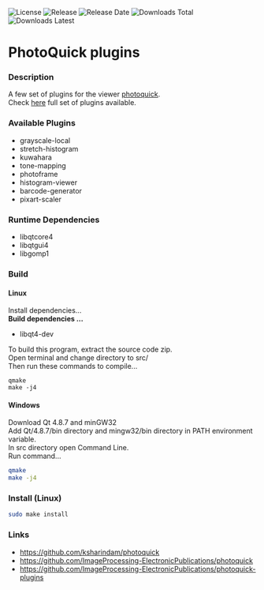 ![License](https://img.shields.io/github/license/ksharindam/photoquick-plugins)
![Release](https://img.shields.io/github/v/release/ksharindam/photoquick-plugins)
![Release Date](https://img.shields.io/github/release-date/ksharindam/photoquick-plugins)
![Downloads Total](https://img.shields.io/github/downloads/ksharindam/photoquick-plugins/total)
![Downloads Latest](https://img.shields.io/github/downloads/ksharindam/photoquick-plugins/latest/total)

# PhotoQuick plugins

### Description
A few set of plugins for the viewer [photoquick](https://github.com/ksharindam/photoquick).  
Check [here](https://github.com/ImageProcessing-ElectronicPublications/photoquick-plugins) full set of plugins available.  


### Available Plugins
* grayscale-local  
* stretch-histogram  
* kuwahara  
* tone-mapping  
* photoframe  
* histogram-viewer  
* barcode-generator  
* pixart-scaler  

### Runtime Dependencies
* libqtcore4  
* libqtgui4  
* libgomp1  

### Build 

#### Linux
Install dependencies...  
**Build dependencies ...**  
 * libqt4-dev  

To build this program, extract the source code zip.  
Open terminal and change directory to src/  
Then run these commands to compile...  
```
qmake  
make -j4  
```

#### Windows
Download Qt 4.8.7 and minGW32  
Add Qt/4.8.7/bin directory and mingw32/bin directory in PATH environment variable.  
In src directory open Command Line.  
Run command...  
```sh
qmake
make -j4
```

### Install (Linux)
```sh
sudo make install
```

### Links

* https://github.com/ksharindam/photoquick
* https://github.com/ImageProcessing-ElectronicPublications/photoquick
*  https://github.com/ImageProcessing-ElectronicPublications/photoquick-plugins